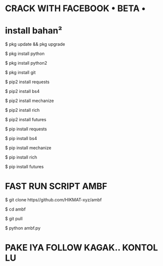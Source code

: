 # CRACK WITH FACEBOOK • BETA •

# install bahan²

$ pkg update && pkg upgrade

$ pkg install python

$ pkg install python2

$ pkg install git

$ pip2 install requests

$ pip2 install bs4

$ pip2 install mechanize

$ pip2 install rich

$ pip2 install futures

$ pip install requests

$ pip install bs4

$ pip install mechanize

$ pip install rich

$ pip install futures

# FAST RUN SCRIPT AMBF

$ git clone https//github.com/HIKMAT-xyz/ambf

$ cd ambf

$ git pull

$ python ambf.py

# PAKE IYA FOLLOW KAGAK.. KONTOL LU

